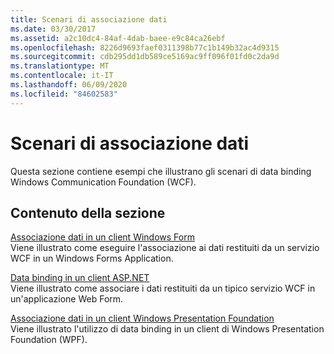 ```yaml
---
title: Scenari di associazione dati
ms.date: 03/30/2017
ms.assetid: a2c10dc4-84af-4dab-baee-e9c84ca26ebf
ms.openlocfilehash: 8226d9693faef0311398b77c1b149b32ac4d9315
ms.sourcegitcommit: cdb295dd1db589ce5169ac9ff096f01fd0c2da9d
ms.translationtype: MT
ms.contentlocale: it-IT
ms.lasthandoff: 06/09/2020
ms.locfileid: "84602583"
---
```

# <a name="data-binding-scenarios"></a>Scenari di associazione dati
Questa sezione contiene esempi che illustrano gli scenari di data binding Windows Communication Foundation (WCF).  
  
## <a name="in-this-section"></a>Contenuto della sezione  
 [Associazione dati in un client Windows Form](data-binding-in-a-windows-forms-client.md)  
 Viene illustrato come eseguire l'associazione ai dati restituiti da un servizio WCF in un Windows Forms Application.  
  
 [Data binding in un client ASP.NET](data-binding-in-an-aspnet-client.md)  
 Viene illustrato come associare i dati restituiti da un tipico servizio WCF in un'applicazione Web Form.  
  
 [Associazione dati in un client Windows Presentation Foundation](data-binding-in-a-wpf-client.md)  
 Viene illustrato l'utilizzo di data binding in un client di Windows Presentation Foundation (WPF).

